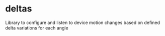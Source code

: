 # deltas
Library to configure and listen to device motion changes based on defined delta variations for each angle
